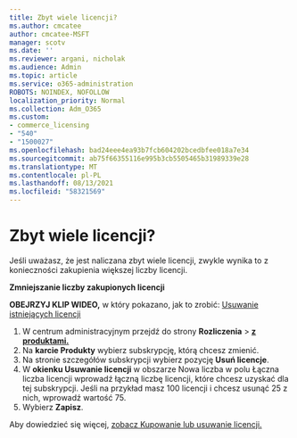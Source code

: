```yaml
---
title: Zbyt wiele licencji?
ms.author: cmcatee
author: cmcatee-MSFT
manager: scotv
ms.date: ''
ms.reviewer: argani, nicholak
ms.audience: Admin
ms.topic: article
ms.service: o365-administration
ROBOTS: NOINDEX, NOFOLLOW
localization_priority: Normal
ms.collection: Adm_O365
ms.custom:
- commerce_licensing
- "540"
- "1500027"
ms.openlocfilehash: bad24eee4ea93b7fcb604202bcedbfee018a7e34
ms.sourcegitcommit: ab75f66355116e995b3cb5505465b31989339e28
ms.translationtype: MT
ms.contentlocale: pl-PL
ms.lasthandoff: 08/13/2021
ms.locfileid: "58321569"
---
```

# <a name="too-many-licenses"></a>Zbyt wiele licencji?

Jeśli uważasz, że jest naliczana zbyt wiele licencji, zwykle wynika to z konieczności zakupienia większej liczby licencji.
  
**Zmniejszanie liczby zakupionych licencji**

**OBEJRZYJ KLIP WIDEO,** w który pokazano, jak to zrobić: [Usuwanie istniejących licencji](https://go.microsoft.com/fwlink/p/?linkid=2154938)
  
1. W centrum administracyjnym przejdź do strony **Rozliczenia** \> **[z produktami.](https://go.microsoft.com/fwlink/p/?linkid=842054)**
2. Na **karcie Produkty** wybierz subskrypcję, którą chcesz zmienić.
3. Na stronie szczegółów subskrypcji wybierz pozycję **Usuń licencje**.
4. W **okienku Usuwanie licencji** w obszarze  Nowa liczba w polu Łączna liczba licencji wprowadź łączną liczbę licencji, które chcesz uzyskać dla tej subskrypcji.  Jeśli na przykład masz 100 licencji i chcesz usunąć 25 z nich, wprowadź wartość 75.
5. Wybierz **Zapisz**.

Aby dowiedzieć się więcej, [zobacz Kupowanie lub usuwanie licencji.](https://docs.microsoft.com/microsoft-365/commerce/licenses/buy-licenses)